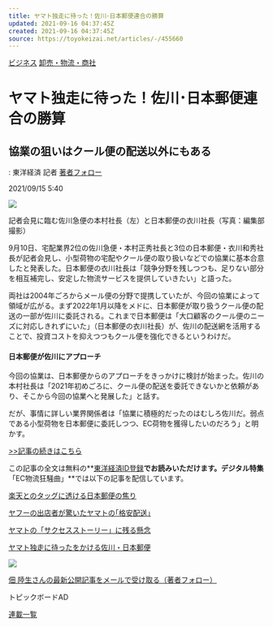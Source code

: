 ```yaml
---
title: ヤマト独走に待った！佐川･日本郵便連合の勝算
updated: 2021-09-16 04:37:45Z
created: 2021-09-16 04:37:45Z
source: https://toyokeizai.net/articles/-/455660
---
```


[ビジネス](https://toyokeizai.net/list/genre/business)
[卸売・物流・商社](https://toyokeizai.net/category/tradingcompany)

# ヤマト独走に待った！佐川･日本郵便連合の勝算

## 協業の狙いはクール便の配送以外にもある

  : 東洋経済 記者    [著者フォロー](https://id.toyokeizai.net/fm/?author_id=4053&author_name=%E4%BD%83+%E9%99%B8%E7%94%9F&referer=%2Farticles%2F-%2F455660)

2021/09/15 5:40

![](https://tk.ismcdn.jp/mwimgs/7/d/1140/img_7d3845b0f8e1ea48090bba2887e51a8d393376.jpg)

記者会見に臨む佐川急便の本村社長（左）と日本郵便の衣川社長（写真：編集部撮影）

9月10日、宅配業界2位の佐川急便・本村正秀社長と3位の日本郵便・衣川和秀社長が記者会見し、小型荷物の宅配やクール便の取り扱いなどでの協業に基本合意したと発表した。日本郵便の衣川社長は「競争分野を残しつつも、足りない部分を相互補完し、安定した物流サービスを提供していきたい」と語った。

両社は2004年ごろからメール便の分野で提携していたが、今回の協業によって領域が広がる。まず2022年1月以降をメドに、日本郵便が取り扱うクール便の配送の一部が佐川に委託される。これまで日本郵便は「大口顧客のクール便のニーズに対応しきれずにいた」（日本郵便の衣川社長）が、佐川の配送網を活用することで、投資コストを抑えつつもクール便を強化できるというわけだ。

#### 日本郵便が佐川にアプローチ

今回の協業は、日本郵便からのアプローチをきっかけに検討が始まった。佐川の本村社長は「2021年初めごろに、クール便の配送を委託できないかと依頼があり、そこから今回の協業へと発展した」と話す。

だが、事情に詳しい業界関係者は「協業に積極的だったのはむしろ佐川だ。弱点である小型荷物を日本郵便に委託しつつ、EC荷物を獲得したいのだろう」と明かす。

[>>記事の続きはこちら](https://premium.toyokeizai.net/articles/-/28188/?utm_campaign=EDtkprem_2109&utm_source=edTKO&utm_medium=article&utm_content=455660&login=Y#tkol-cont)

この記事の全文は無料の**[東洋経済ID登録](https://premium.toyokeizai.net/articles/-/28188/?utm_campaign=EDtkprem_2109&utm_source=edTKO&utm_medium=article&utm_content=450562&login=Y#tkol-cont)**でお読みいただけます。デジタル特集**「EC物流狂騒曲」**では以下の記事を配信しています。

[楽天とのタッグに透ける日本郵便の焦り](https://premium.toyokeizai.net/articles/-/27070/?utm_campaign=EDtkprem_2108&utm_source=edTKO&utm_medium=article&utm_content=450562)

[ヤフーの出店者が驚いたヤマトの｢格安配送｣](https://premium.toyokeizai.net/articles/-/27008/?utm_campaign=EDtkprem_2108&utm_source=edTKO&utm_medium=article&utm_content=450562)

[ヤマトの「サクセスストーリー」に残る懸念](https://premium.toyokeizai.net/articles/-/27054/?utm_campaign=EDtkprem_2108&utm_source=edTKO&utm_medium=article&utm_content=450562)

[ヤマト独走に待ったをかける佐川・日本郵便](https://premium.toyokeizai.net/articles/-/28188/?utm_campaign=EDtkprem_2109&utm_source=edTKO&utm_medium=article&utm_content=450562)

 [![](https://toyokeizai.net/mwimgs/8/6/1080/img_8687276f0c34565aa71970abfc727afc580980.jpg)](https://premium.toyokeizai.net/category/tkplus_categoryr_premium_eclogistics)

[佃 陸生さんの最新公開記事をメールで受け取る（著者フォロー）](https://id.toyokeizai.net/fm/?author_id=4053&author_name=%E4%BD%83+%E9%99%B8%E7%94%9F&referer=%2Farticles%2F-%2F455660)

トピックボードAD

[連載一覧](https://toyokeizai.net/list/columns)